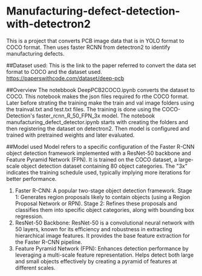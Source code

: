# Manufacturing-defect-detection-with-detectron2
This is a project that converts PCB image data that is in YOLO format to COCO format. Then uses faster RCNN from detectron2 to identify manufacturing defects.

##Dataset used:
This is the link to the paper referred to convert the data set format to COCO and the dataset used. 
https://paperswithcode.com/dataset/deep-pcb

##Overview
The notebbook DeepPCB2COCO.ipynb converts the dataset to COCO. This notebook makes the json files required fo rthe COCO format. Later before strating the training make the train and val image folders using the trainval.txt and test.txt files. The training is done using the COCO-Detection's faster_rcnn_R_50_FPN_3x model. The notebook manufacturing_defect_detector.ipynb starts with creating the folders and then registering the dataset on detectron2. Then model is configured and trained with pretrained weights and later evaluated.

##Model used
Model refers to a specific configuration of the Faster R-CNN object detection framework implemented with a ResNet-50 backbone and Feature Pyramid Network (FPN). It is trained on the COCO dataset, a large-scale object detection dataset containing 80 object categories. The "3x" indicates the training schedule used, typically implying more iterations for better performance.
1. Faster R-CNN:
A popular two-stage object detection framework.
Stage 1: Generates region proposals likely to contain objects (using a Region Proposal Network or RPN).
Stage 2: Refines these proposals and classifies them into specific object categories, along with bounding box regression.
2. ResNet-50 Backbone:
ResNet-50 is a convolutional neural network with 50 layers, known for its efficiency and robustness in extracting hierarchical image features.
It provides the base feature extraction for the Faster R-CNN pipeline.
3. Feature Pyramid Network (FPN):
Enhances detection performance by leveraging a multi-scale feature representation.
Helps detect both large and small objects effectively by creating a pyramid of features at different scales.

